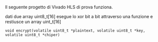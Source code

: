 Il seguente progetto di Vivado HLS di prova funziona.

dati due array uint8_t[16] esegue lo xor bit a bit attraverso una funzione e restiusce un array uint_t[16]

```void encrypt(volatile uint8_t *plaintext, volatile uint8_t *key, volatile uint8_t *chiper)```


